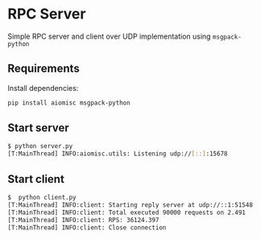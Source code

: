 
RPC Server
==========

Simple RPC server and client over UDP implementation using `msgpack-python`

Requirements
-----------------

Install dependencies:

```bash
pip install aiomisc msgpack-python
```

Start server
--------------

```bash
$ python server.py
[T:MainThread] INFO:aiomisc.utils: Listening udp://[::]:15678
```

Start client
--------------

```bash
$  python client.py
[T:MainThread] INFO:client: Starting reply server at udp://::1:51548
[T:MainThread] INFO:client: Total executed 90000 requests on 2.491
[T:MainThread] INFO:client: RPS: 36124.397
[T:MainThread] INFO:client: Close connection
```

